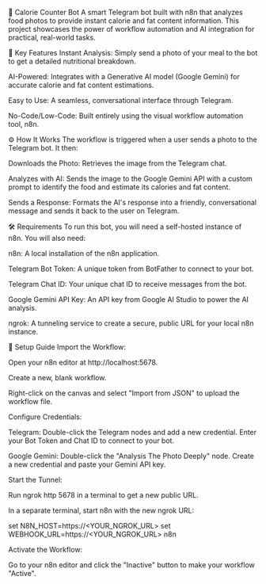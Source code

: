 📸 Calorie Counter Bot
A smart Telegram bot built with n8n that analyzes food photos to provide instant calorie and fat content information. This project showcases the power of workflow automation and AI integration for practical, real-world tasks.

🚀 Key Features
Instant Analysis: Simply send a photo of your meal to the bot to get a detailed nutritional breakdown.

AI-Powered: Integrates with a Generative AI model (Google Gemini) for accurate calorie and fat content estimations.

Easy to Use: A seamless, conversational interface through Telegram.

No-Code/Low-Code: Built entirely using the visual workflow automation tool, n8n.

⚙️ How It Works
The workflow is triggered when a user sends a photo to the Telegram bot. It then:

Downloads the Photo: Retrieves the image from the Telegram chat.

Analyzes with AI: Sends the image to the Google Gemini API with a custom prompt to identify the food and estimate its calories and fat content.

Sends a Response: Formats the AI's response into a friendly, conversational message and sends it back to the user on Telegram.

🛠️ Requirements
To run this bot, you will need a self-hosted instance of n8n. You will also need:

n8n: A local installation of the n8n application.

Telegram Bot Token: A unique token from BotFather to connect to your bot.

Telegram Chat ID: Your unique chat ID to receive messages from the bot.

Google Gemini API Key: An API key from Google AI Studio to power the AI analysis.

ngrok: A tunneling service to create a secure, public URL for your local n8n instance.

🚀 Setup Guide
Import the Workflow:

Open your n8n editor at http://localhost:5678.

Create a new, blank workflow.

Right-click on the canvas and select "Import from JSON" to upload the workflow file.

Configure Credentials:

Telegram: Double-click the Telegram nodes and add a new credential. Enter your Bot Token and Chat ID to connect to your bot.

Google Gemini: Double-click the "Analysis The Photo Deeply" node. Create a new credential and paste your Gemini API key.

Start the Tunnel:

Run ngrok http 5678 in a terminal to get a new public URL.

In a separate terminal, start n8n with the new ngrok URL:

set N8N_HOST=https://<YOUR_NGROK_URL>
set WEBHOOK_URL=https://<YOUR_NGROK_URL>
n8n

Activate the Workflow:

Go to your n8n editor and click the "Inactive" button to make your workflow "Active".
